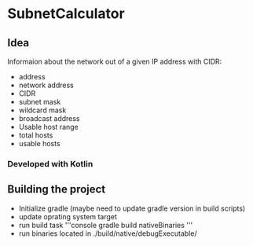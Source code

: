 # SubnetCalculator

## Idea
Informaion about the network out of a given IP address with CIDR:
- address
- network address
- CIDR
- subnet mask
- wildcard mask
- broadcast address
- Usable host range
- total hosts
- usable hosts

### Developed with Kotlin

## Building the project
- Initialize gradle (maybe need to update gradle version in build scripts)
- update oprating system target
- run build task
'''console
gradle build nativeBinaries
'''
- run binaries located in ./build/native/debugExecutable/
